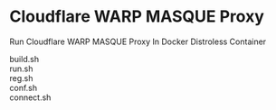 # Cloudflare WARP MASQUE Proxy
Run Cloudflare WARP MASQUE Proxy In Docker Distroless Container

build.sh  
run.sh  
reg.sh  
conf.sh  
connect.sh  
